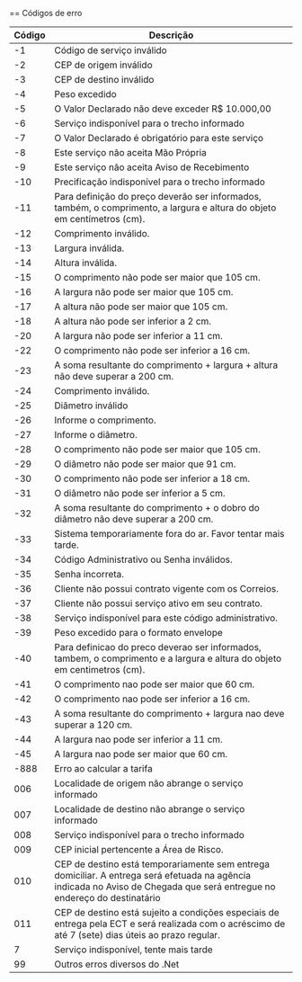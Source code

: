 == Códigos de erro

| Código | Descrição 
| -------| ---------
| -1     | Código de serviço inválido 
| -2     | CEP de origem inválido 
| -3     | CEP de destino inválido 
| -4     | Peso excedido 
| -5     | O Valor Declarado não deve exceder R$ 10.000,00 
| -6     | Serviço indisponível para o trecho informado 
| -7     | O Valor Declarado é obrigatório para este serviço 
| -8     | Este serviço não aceita Mão Própria 
| -9     | Este serviço não aceita Aviso de Recebimento 
| -10    | Precificação indisponível para o trecho informado 
| -11    | Para definição do preço deverão ser informados, também, o comprimento, a largura e altura do objeto em centímetros (cm). 
| -12    | Comprimento inválido. 
| -13    | Largura inválida. 
| -14    | Altura inválida. 
| -15    | O comprimento não pode ser maior que 105 cm. 
| -16    | A largura não pode ser maior que 105 cm. 
| -17    | A altura não pode ser maior que 105 cm. 
| -18    | A altura não pode ser inferior a 2 cm. 
| -20    | A largura não pode ser inferior a 11 cm. 
| -22    | O comprimento não pode ser inferior a 16 cm. 
| -23    | A soma resultante do comprimento + largura + altura não deve superar a 200 cm. 
| -24    | Comprimento inválido. 
| -25    | Diâmetro inválido 
| -26    | Informe o comprimento. 
| -27    | Informe o diâmetro. 
| -28    | O comprimento não pode ser maior que 105 cm. 
| -29    | O diâmetro não pode ser maior que 91 cm. 
| -30    | O comprimento não pode ser inferior a 18 cm. 
| -31    | O diâmetro não pode ser inferior a 5 cm. 
| -32    | A soma resultante do comprimento + o dobro do diâmetro não deve superar a 200 cm. 
| -33    | Sistema temporariamente fora do ar. Favor tentar mais tarde. 
| -34    | Código Administrativo ou Senha inválidos. 
| -35    | Senha incorreta. 
| -36    | Cliente não possui contrato vigente com os Correios. 
| -37    | Cliente não possui serviço ativo em seu contrato. 
| -38    | Serviço indisponível para este código administrativo. 
| -39    | Peso excedido para o formato envelope 
| -40    | Para definicao do preco deverao ser informados, tambem, o comprimento e a largura e altura do objeto em centimetros (cm). 
| -41    | O comprimento nao pode ser maior que 60 cm. 
| -42    | O comprimento nao pode ser inferior a 16 cm. 
| -43    | A soma resultante do comprimento + largura nao deve superar a 120 cm. 
| -44    | A largura nao pode ser inferior a 11 cm. 
| -45    | A largura nao pode ser maior que 60 cm. 
| -888   | Erro ao calcular a tarifa 
| 006    | Localidade de origem não abrange o serviço informado 
| 007    | Localidade de destino não abrange o serviço informado 
| 008    | Serviço indisponível para o trecho informado 
| 009    | CEP inicial pertencente a Área de Risco. 
| 010    | CEP de destino está temporariamente sem entrega domiciliar. A entrega será efetuada na agência indicada no Aviso de Chegada que será entregue no endereço do destinatário 
| 011    | CEP de destino está sujeito a condições especiais de entrega pela ECT e será realizada com o acréscimo de até 7 (sete) dias úteis ao prazo regular. 
| 7      | Serviço indisponível, tente mais tarde 
| 99     | Outros erros diversos do .Net 